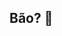 ## Bão? 👋 

<!-- meu nome é Grazi Martins 
**GraziMartins2A/GraziMartins2A** is a ✨ _special_ ✨ repository because its `README.md` (this file) appears on your GitHub profile.

Here are some ideas to get you started:

- 🐦 to estudando no Allura kkkk 
- 🔥 aprendendo javascript
- 🦇 to aq p fazer atividade do allura 👍
- 🥬 eu gosto de cachorro 
- 🌼 carambola 

![](https://tenor.com/pt-BR/view/grey-matter-ben10-big-brain-gif-20748460)
